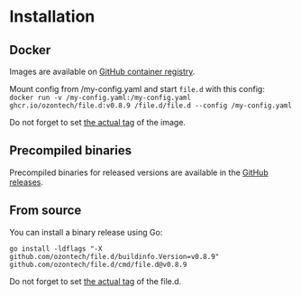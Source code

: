 # Installation

## Docker

Images are available on [GitHub container registry](https://github.com/ozontech/file.d/pkgs/container/file.d).

Mount config from /my-config.yaml and start `file.d` with this config: <br>
`docker run -v /my-config.yaml:/my-config.yaml ghcr.io/ozontech/file.d:v0.8.9 /file.d/file.d --config /my-config.yaml`

Do not forget to set [the actual tag](https://github.com/ozontech/file.d/pkgs/container/file.d) of the image.

## Precompiled binaries

Precompiled binaries for released versions are available in the
[GitHub releases](https://github.com/ozontech/file.d/releases).

## From source

You can install a binary release using Go:

```shell
go install -ldflags "-X github.com/ozontech/file.d/buildinfo.Version=v0.8.9" github.com/ozontech/file.d/cmd/file.d@v0.8.9
```

Do not forget to set [the actual tag](https://github.com/ozontech/file.d/releases) of the file.d.
